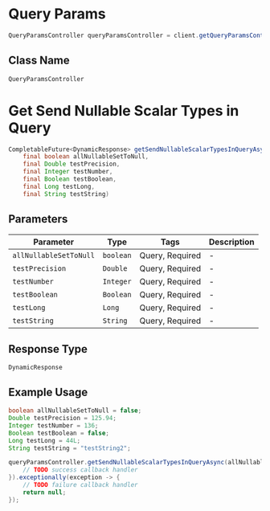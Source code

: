 # Query Params

```java
QueryParamsController queryParamsController = client.getQueryParamsController();
```

## Class Name

`QueryParamsController`


# Get Send Nullable Scalar Types in Query

```java
CompletableFuture<DynamicResponse> getSendNullableScalarTypesInQueryAsync(
    final boolean allNullableSetToNull,
    final Double testPrecision,
    final Integer testNumber,
    final Boolean testBoolean,
    final Long testLong,
    final String testString)
```

## Parameters

| Parameter | Type | Tags | Description |
|  --- | --- | --- | --- |
| `allNullableSetToNull` | `boolean` | Query, Required | - |
| `testPrecision` | `Double` | Query, Required | - |
| `testNumber` | `Integer` | Query, Required | - |
| `testBoolean` | `Boolean` | Query, Required | - |
| `testLong` | `Long` | Query, Required | - |
| `testString` | `String` | Query, Required | - |

## Response Type

`DynamicResponse`

## Example Usage

```java
boolean allNullableSetToNull = false;
Double testPrecision = 125.94;
Integer testNumber = 136;
Boolean testBoolean = false;
Long testLong = 44L;
String testString = "testString2";

queryParamsController.getSendNullableScalarTypesInQueryAsync(allNullableSetToNull, testPrecision, testNumber, testBoolean, testLong, testString).thenAccept(result -> {
    // TODO success callback handler
}).exceptionally(exception -> {
    // TODO failure callback handler
    return null;
});
```

